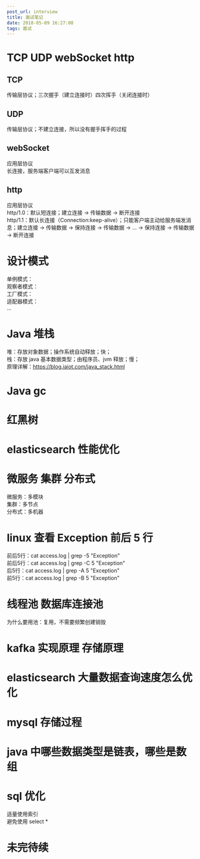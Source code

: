 ```yaml
---
post_url: interview
title: 面试笔记
date: 2018-05-09 16:27:08
tags: 面试
---
```


# TCP UDP webSocket http
## TCP
传输层协议；三次握手（建立连接时）四次挥手（关闭连接时）  
## UDP
传输层协议；不建立连接，所以没有握手挥手的过程  
## webSocket
应用层协议  
长连接，服务端客户端可以互发消息  
## http
应用层协议  
http/1.0：默认短连接；建立连接 -> 传输数据 -> 断开连接  
http/1.1：默认长连接（Connection:keep-alive）；只能客户端主动给服务端发消息；建立连接 -> 传输数据 -> 保持连接 -> 传输数据 -> ... -> 保持连接 -> 传输数据 -> 断开连接  

# 设计模式
单例模式：  
观察者模式：  
工厂模式：  
适配器模式：  
...  

# Java 堆栈
堆：存放对象数据；操作系统自动释放；快；  
栈：存放 java 基本数据类型；由程序员、jvm 释放；慢；  
原理详解：https://blog.iaiot.com/java_stack.html

# Java gc

# 红黑树

# elasticsearch 性能优化

# 微服务 集群 分布式
微服务：多模块  
集群：多节点  
分布式：多机器  

# linux 查看 Exception 前后 5 行
前后5行：cat access.log | grep -5 "Exception"  
前后5行：cat access.log | grep -C 5 "Exception"  
后5行：cat access.log | grep -A 5 "Exception"  
前5行：cat access.log | grep -B 5 "Exception"  

# 线程池 数据库连接池
为什么要用池：复用，不需要频繁创建销毁  

# kafka 实现原理 存储原理

# elasticsearch 大量数据查询速度怎么优化

# mysql 存储过程

# java 中哪些数据类型是链表，哪些是数组

# sql 优化
适量使用索引  
避免使用 select *

# 未完待续